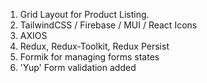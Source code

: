 1. Grid Layout for Product Listing.
2. TailwindCSS / Firebase / MUI / React Icons
3. AXIOS
4. Redux, Redux-Toolkit, Redux Persist
5. Formik for managing forms states
6. 'Yup' Form validation added